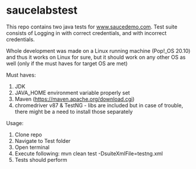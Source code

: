 # saucelabstest

This repo contains two java tests for www.saucedemo.com. Test suite consists of Logging in with correct credentials, and with incorrect credentials.

Whole development was made on a Linux running machine (Pop!_OS 20.10) and thus it works on Linux for sure, but it should work on any other OS as well (only if the must haves for target OS are met)

Must haves:

1. JDK
2. JAVA_HOME environment variable properly set
3. Maven (https://maven.apache.org/download.cgi)
4. chromedriver v87 & TestNG - libs are included but in case of trouble, there might be a need to install those separately

Usage:

1. Clone repo
2. Navigate to Test folder
3. Open terminal
4. Execute following:
      mvn clean test -DsuiteXmlFile=testng.xml
5. Tests should perform

